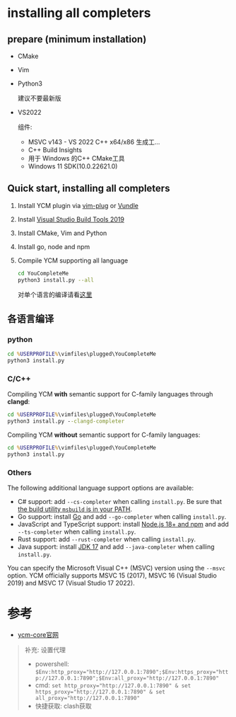 # installing all completers

## prepare (minimum installation)

- CMake

- Vim

- Python3

   建议不要最新版

- VS2022

   组件:

   - MSVC v143 - VS 2022 C++ x64/x86 生成工...
   - C++ Build Insights
   - 用于 Windows 的C++ CMake工具
   - Windows 11 SDK(10.0.22621.0)

## Quick start, installing all completers

1. Install YCM plugin via [vim-plug](https://github.com/junegunn/vim-plug) or [Vundle](https://github.com/VundleVim/Vundle.vim#about)
2. Install [Visual Studio Build Tools 2019](https://visualstudio.microsoft.com/thank-you-downloading-visual-studio/?sku=BuildTools&rel=16)
3. Install CMake, Vim and Python
4. Install go, node and npm
5. Compile YCM supporting all language

   ```bash
   cd YouCompleteMe
   python3 install.py --all
   ```

   对单个语言的编译请看[这里](#各语言编译)

## 各语言编译

### python

```bat
cd %USERPROFILE%\vimfiles\plugged\YouCompleteMe
python3 install.py
```

### C/C++

Compiling YCM **with** semantic support for C-family languages through **clangd**:

```bat
cd %USERPROFILE%\vimfiles\plugged\YouCompleteMe
python3 install.py --clangd-completer
```

Compiling YCM **without** semantic support for C-family languages:

```bat
cd %USERPROFILE%\vimfiles\plugged\YouCompleteMe
python3 install.py
```

### Others

The following additional language support options are available:

- C# support: add `--cs-completer` when calling `install.py`. Be sure that [the build utility `msbuild` is in your PATH](https://stackoverflow.com/questions/6319274/how-do-i-run-msbuild-from-the-command-line-using-windows-sdk-7-1).
- Go support: install [Go](https://golang.org/doc/install) and add `--go-completer` when calling `install.py`.
- JavaScript and TypeScript support: install [Node.js 18+ and npm](https://docs.npmjs.com/getting-started/installing-node#1-install-nodejs--npm) and add `--ts-completer` when calling `install.py`.
- Rust support: add `--rust-completer` when calling `install.py`.
- Java support: install [JDK 17](https://adoptium.net/en-GB/temurin/releases) and add `--java-completer` when calling `install.py`.

You can specify the Microsoft Visual C++ (MSVC) version using the `--msvc` option. YCM officially supports MSVC 15 (2017), MSVC 16 (Visual Studio 2019) and MSVC 17 (Visual Studio 17 2022).

# 参考

- [ycm-core官网](https://github.com/ycm-core/YouCompleteMe?tab=readme-ov-file#lsp-configuration)

> 补充: 设置代理
> - powershell: `$Env:http_proxy="http://127.0.0.1:7890";$Env:https_proxy="http://127.0.0.1:7890";$Env:all_proxy="http://127.0.0.1:7890"`
> - cmd: `set http_proxy="http://127.0.0.1:7890" & set https_proxy="http://127.0.0.1:7890" & set all_proxy="http://127.0.0.1:7890"`
> - 快捷获取: clash获取
